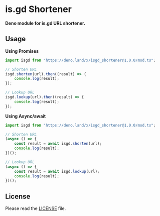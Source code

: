 # is.gd Shortener

**Deno module for is.gd URL shortener.**

## Usage

**Using Promises**

```typescript
import isgd from "https://deno.land/x/isgd_shortener@1.0.0/mod.ts";

// Shorten URL
isgd.shorten(url).then((result) => {
    console.log(result);
});

// Lookup URL
isgd.lookup(url).then((result) => {
    console.log(result);
});
```

**Using Async/await**

```typescript
import isgd from "https://deno.land/x/isgd_shortener@1.0.0/mod.ts";

// Shorten URL
(async () => {
    const result = await isgd.shorten(url);
    console.log(result);
})();

// Lookup URL
(async () => {
    const result = await isgd.lookup(url);
    console.log(result);
})();
```

## License
Please read the <a href="https://github.com/M1ntDev/is.gd_shortener/blob/main/LICENSE">LICENSE</a> file.